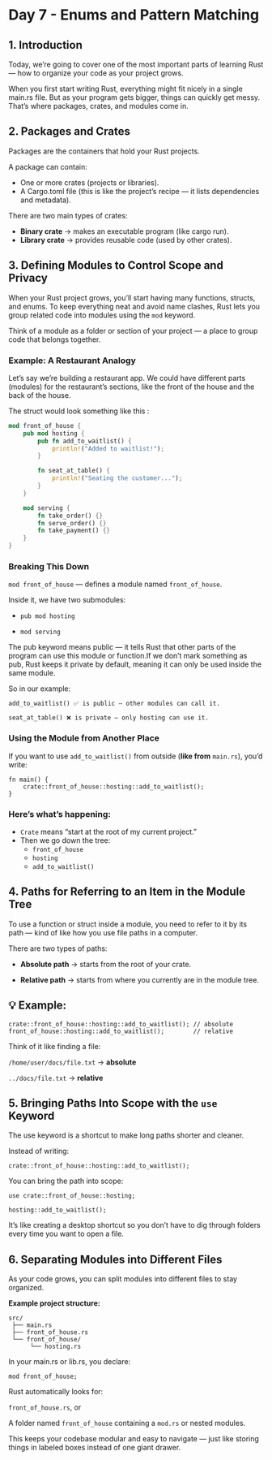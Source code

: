 # Day 7 - Enums and Pattern Matching

## 1. Introduction

Today, we’re going to cover one of the most important parts of learning Rust — how to organize your code as your project grows.

When you first start writing Rust, everything might fit nicely in a single main.rs file. But as your program gets bigger, things can quickly get messy. That’s where packages, crates, and modules come in.


## 2. Packages and Crates

Packages are the containers that hold your Rust projects. 

A package can contain:
- One or more crates (projects or libraries).
- A Cargo.toml file (this is like the project’s recipe — it lists dependencies and metadata).

There are two main types of crates:
- **Binary crate** → makes an executable program (like cargo run).
- **Library crate** → provides reusable code (used by other crates).


## 3. Defining Modules to Control Scope and Privacy
When your Rust project grows, you’ll start having many functions, structs, and enums.
To keep everything neat and avoid name clashes, Rust lets you group related code into modules using the ```mod``` keyword.

Think of a module as a folder or section of your project — a place to group code that belongs together.

### Example: A Restaurant Analogy

Let’s say we’re building a restaurant app.
We could have different parts (modules) for the restaurant’s sections, like the front of the house and the back of the house.

The struct would look something like this : 
```rust
mod front_of_house {
    pub mod hosting {
        pub fn add_to_waitlist() {
            println!("Added to waitlist!");
        }

        fn seat_at_table() {
            println!("Seating the customer...");
        }
    }

    mod serving {
        fn take_order() {}
        fn serve_order() {}
        fn take_payment() {}
    }
}
```

### Breaking This Down

```mod front_of_house``` — defines a module named ```front_of_house```.

Inside it, we have two submodules:

- ```pub mod hosting```

- ```mod serving```

The pub keyword means public — it tells Rust that other parts of the program can use this module or function.If we don’t mark something as pub, Rust keeps it private by default, meaning it can only be used inside the same module.

So in our example:
```
add_to_waitlist() ✅ is public — other modules can call it.

seat_at_table() ❌ is private — only hosting can use it.
```

### Using the Module from Another Place

If you want to use ```add_to_waitlist()``` from outside (**like from** ```main.rs```), you’d write:

```
fn main() {
    crate::front_of_house::hosting::add_to_waitlist();
}
```


### Here’s what’s happening:

- ```Crate``` means “start at the root of my current project.”
- Then we go down the tree:
  - ```front_of_house```
  - ```hosting```
  - ```add_to_waitlist()```


## 4. Paths for Referring to an Item in the Module Tree

To use a function or struct inside a module, you need to refer to it by its path — kind of like how you use file paths in a computer.

There are two types of paths:

- **Absolute path** → starts from the root of your crate.

- **Relative path** → starts from where you currently are in the module tree.

💡 Example:
- 
```
crate::front_of_house::hosting::add_to_waitlist(); // absolute
front_of_house::hosting::add_to_waitlist();        // relative
```

Think of it like finding a file:

```/home/user/docs/file.txt``` → **absolute**

```../docs/file.txt``` → **relative**

## 5. Bringing Paths Into Scope with the ```use``` Keyword

 The use keyword is a shortcut to make long paths shorter and cleaner.

Instead of writing:
```
crate::front_of_house::hosting::add_to_waitlist();
```

You can bring the path into scope:
```
use crate::front_of_house::hosting;

hosting::add_to_waitlist();
```

It’s like creating a desktop shortcut so you don’t have to dig through folders every time you want to open a file.

## 6. Separating Modules into Different Files

As your code grows, you can split modules into different files to stay organized.

**Example project structure:**
```
src/
 ├── main.rs
 ├── front_of_house.rs
 └── front_of_house/
      └── hosting.rs
```

In your main.rs or lib.rs, you declare:
```
mod front_of_house;
```

Rust automatically looks for:

```front_of_house.rs```, or

A folder named ```front_of_house``` containing a ```mod.rs``` or nested modules.

This keeps your codebase modular and easy to navigate — just like storing things in labeled boxes instead of one giant drawer.


